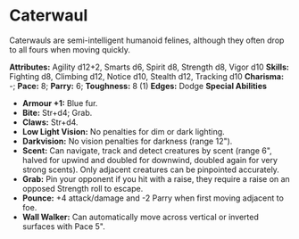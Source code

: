 # Caterwaul

Caterwauls are semi-intelligent humanoid felines, although they often
drop to all fours when moving quickly.

**Attributes:** Agility d12+2, Smarts d6, Spirit d8, Strength d8, Vigor
d10
**Skills:** Fighting d8, Climbing d12, Notice d10, Stealth d12, Tracking
d10
**Charisma:** -; **Pace:** 8; **Parry:** 6; **Toughness:** 8 (1)
**Edges:** Dodge
**Special Abilities**

- **Armour +1:** Blue fur.
- **Bite:** Str+d4; Grab.
- **Claws:** Str+d4.
- **Low Light Vision:** No penalties for dim or dark lighting.
- **Darkvision:** No vision penalties for darkness (range 12").
- **Scent:** Can navigate, track and detect creatures by scent (range
6", halved for upwind and doubled for downwind, doubled again for very
strong scents). Only adjacent creatures can be pinpointed accurately.
- **Grab:** Pin your opponent if you hit with a raise, they require a
raise on an opposed Strength roll to escape.
- **Pounce:** +4 attack/damage and -2 Parry when first moving adjacent
to foe.
- **Wall Walker:** Can automatically move across vertical or inverted
surfaces with Pace 5".
